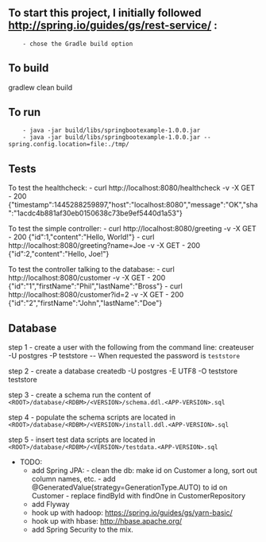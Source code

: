 ## To start this project, I initially followed http://spring.io/guides/gs/rest-service/ :
		- chose the Gradle build option


## To build
gradlew clean build


## To run
        - java -jar build/libs/springbootexample-1.0.0.jar
        - java -jar build/libs/springbootexample-1.0.0.jar --spring.config.location=file:./tmp/


## Tests
To test the healthcheck:
        - curl http://localhost:8080/healthcheck -v -X GET
        - 200 {"timestamp":1445288259897,"host":"localhost:8080","message":"OK","sha":"1acdc4b881af30eb0150638c73be9ef5440d1a53"}

To test the simple controller:
        - curl http://localhost:8080/greeting -v -X GET
            - 200 {"id":1,"content":"Hello, World!"}
        - curl http://localhost:8080/greeting?name=Joe -v -X GET
            - 200 {"id":2,"content":"Hello, Joe!"}

To test the controller talking to the database:
        - curl http://localhost:8080/customer -v -X GET
            - 200 {"id":"1","firstName":"Phil","lastName":"Bross"}
        - curl http://localhost:8080/customer?id=2 -v -X GET
            - 200 {"id":"2","firstName":"John","lastName":"Doe"}


## Database
step 1 - create a user with the following from the command line:
    createuser -U postgres -P teststore
    -- When requested the password is `teststore`

step 2 - create a database
    createdb -U postgres -E UTF8 -O teststore teststore

step 3 - create a schema
    run the content of `<ROOT>/database/<RDBM>/<VERSION>/schema.ddl.<APP-VERSION>.sql`

step 4 - populate the schema
    scripts are located in `<ROOT>/database/<RDBM>/<VERSION>/install.ddl.<APP-VERSION>.sql`

step 5 - insert test data
    scripts are located in `<ROOT>/database/<RDBM>/<VERSION>/testdata.<APP-VERSION>.sql`


- TODO:
    - add Spring JPA:
           - clean the db: make id on Customer a long, sort out column names, etc.
           - add @GeneratedValue(strategy=GenerationType.AUTO) to id on Customer
           - replace findById with findOne in CustomerRepository
    - add Flyway
    - hook up with hadoop: https://spring.io/guides/gs/yarn-basic/
    - hook up with hbase: http://hbase.apache.org/
    - add Spring Security to the mix.
